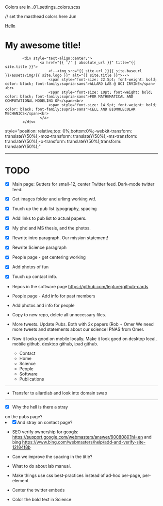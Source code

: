 Colors are in _01_settings_colors.scss

// set the masthead colors here Jun


<a style="text-align: center" href="{{ '/' | absolute_url }}" title="{{ site.title }} – {{ site.slogan }}">Hello
				<!--<img src="{{ site.url }}{{ site.baseurl }}/assets/img/{{ site.logo }}" alt="{{ site.title }} – {{ site.slogan }}">-->
			</a>

# My awesome title!

			<div style="text-align:center;">
					<a href="{{ '/' | absolute_url }}" title="{{ site.title }}">
						<!--<img src="{{ site.url }}{{ site.baseurl }}/assets/img/{{ site.logo }}" alt="{{ site.title }}">-->
						<span style="font-size: 22.5pt; font-weight: bold; color: black; font-family:supria-sans">ALLARD LAB @ UCI IRVINE</span><br>
						<span style="font-size: 10pt; font-weight: bold; color: black; font-family:supria-sans">FOR MATHEMATICAL AND COMPUTATIONAL MODELING OF</span><br>
						<span style="font-size: 14.9pt; font-weight: bold; color: black; font-family:supria-sans">CELL AND BIOMOLECULAR MECHANICS</span><br>
					</a>
			</div>


 style="position: relative;top: 0%;bottom:0%;-webkit-transform: translateY(50%);-moz-transform: translateY(50%);-ms-transform: translateY(50%);-o-transform: translateY(50%);transform: translateY(50%);"

---

# TODO

* [x] Main page: Gutters for small-12, center Twitter feed. Dark-mode twitter feed.

* [x] Get images folder and urlimg working wtf.

* [x] Touch up the pub list typography, spacing

* [x] Add links to pub list to actual papers.

* [x] My phd and MS thesis, and the photos.

* [x] Rewrite intro paragraph. Our mission statement!

* [x] Rewrite Science paragraph

* [x] People page - get centering working

* [x] Add photos of fun

* [x] Touch up contact info.

* Repos in the software page
https://github.com/lepture/github-cards

* People page - Add info for past members

* Add photos and info for people

* Copy to new repo, delete all unnecessary files.

* More tweets. Update Pubs. Both with 2x papers (Rob + Omer We need more tweets and statements about our science! PNAS from Omer.

* Now it looks good on mobile locally. Make it look good on desktop local, mobile github, desktop github, ipad github.
	- Contact
	- Home
	- Science
	- People
	- Software
    - Publications

---

* Transfer to allardlab and look into domain swap

---

* [x] Why the hell is there a stray </ul> on the pubs page? 
* [x] And stray </div> on contact page?

* SEO verify ownership for googls: 
	https://support.google.com/webmasters/answer/9008080?hl=en and bing https://www.bing.com/webmasters/help/add-and-verify-site-12184f8b

* Can we improve the spacing in the title?

* What to do about lab manual.

* Make things use css best-practices instead of ad-hoc per-page, per-element

* Center the twitter embeds
* Color the bold text in Science